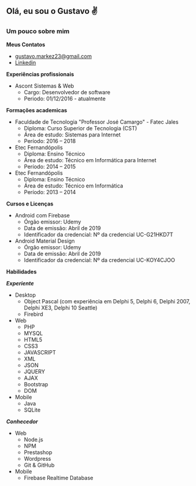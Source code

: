 ## Olá, eu sou o Gustavo :v:

### Um pouco sobre mim 

**Meus Contatos**
* gustavo.markez23@gmail.com
* [Linkedin](https://www.linkedin.com/in/gustavo-marques-1901b5215/)
<!--* [Github](https://github.com/gustavoMarkez23)-->

**Experiências profissionais**
* Ascont Sistemas & Web
  * Cargo: Desenvolvedor de software
  * Periodo: 01/12/2016 - atualmente

**Formações academicas**
* Faculdade de Tecnologia "Professor José Camargo" - Fatec Jales
  * Diploma: Curso Superior de Tecnologia (CST)
  * Área de estudo: Sistemas para Internet
  * Período: 2016 – 2018
* Etec Fernandópolis
  * Diploma: Ensino Técnico
  * Área de estudo: Técnico em Informática para Internet
  * Período: 2014 – 2015
* Etec Fernandópolis
  * Diploma: Ensino Técnico
  * Área de estudo: Técnico em Informática
  * Período: 2013 – 2014

**Cursos e Licenças**
* Android com Firebase
  * Órgão emissor: Udemy
  * Data de emissão: Abril de 2019
  * Identificador da credencial: Nº da credencial UC-G21HKD7T
* Android Material Design
  * Órgão emissor: Udemy 
  * Data de emissão: Abril de 2019
  * Identificador da credencial: Nº da credencial UC-KOY4CJOO

**Habilidades**

_**Experiente**_
* Desktop
  * Object Pascal (com experiência em Delphi 5, Delphi 6, Delphi 2007, Delphi XE3, Delphi 10 Seattle)
  * Firebird
* Web
  * PHP
  * MYSQL
  * HTML5
  * CSS3
  * JAVASCRIPT
  * XML
  * JSON
  * JQUERY
  * AJAX
  * Bootstrap
  * DOM
* Mobile
  * Java
  * SQLite
  
_**Conhecedor**_
* Web
  * Node.js
  * NPM
  * Prestashop
  * Wordpress
  * Git & GitHub
* Mobile
  * Firebase Realtime Database

<!--
**gustavoMarkez23/gustavoMarkez23** is a ✨ _special_ ✨ repository because its `README.md` (this file) appears on your GitHub profile.

Here are some ideas to get you started:

- 🔭 I’m currently working on ...
- 🌱 I’m currently learning ...
- 👯 I’m looking to collaborate on ...
- 🤔 I’m looking for help with ...
- 💬 Ask me about ...
- 📫 How to reach me: ...
- 😄 Pronouns: ...
- ⚡ Fun fact: ...
-->
